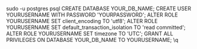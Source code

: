 sudo -u postgres psql
CREATE DATABASE YOUR_DB_NAME;
CREATE USER YOURUSERNAME WITH PASSWORD 'YOURPASSWORD';
ALTER ROLE YOURUSERNAME SET client_encoding TO 'utf8';
ALTER ROLE YOURUSERNAME SET default_transaction_isolation TO 'read committed';
ALTER ROLE YOURUSERNAME SET timezone TO 'UTC';
GRANT ALL PRIVILEGES ON DATABASE YOUR_DB_NAME TO YOURUSERNAME;
\q
